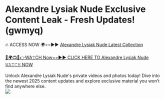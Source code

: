 # Alexandre Lysiak Nude Exclusive Content Leak - Fresh Updates! (gwmyq)

🔥 ACCESS NOW 🌍==►► <a href="https://tinyurl.com/yc657z5k" rel="nofollow">Alexandre Lysiak Nude Latest Collection</a>
<br><br>
[🔴🌍📺📱👉WA𝚃CH Now==►► CLICK HERE TO Alexandre Lysiak Nude 𝚆𝙰𝚃𝙲𝙷 NOW](https://tinyurl.com/yc657z5k)
<br><br>
Unlock Alexandre Lysiak Nude's private videos and photos today! Dive into the newest 2025 content updates and explore exclusive material you won’t find anywhere else.
<br>
<a href="https://tinyurl.com/yc657z5k" rel="nofollow" data-target="animated-image.originalLink"><img src="https://camo.githubusercontent.com/8a4f000d20f83aca3bf7ec5f350d767afa0574a8a352519fd8cfa583a6f93a33/68747470733a2f2f692e696d6775722e636f6d2f644a486b345a712e676966" data-canonical-src="https://i.imgur.com/dJHk4Zq.gif" style="max-width: 100%; display: inline-block;" data-target="animated-image.originalImage"></a>
<br>
